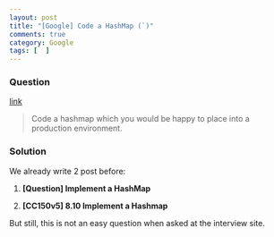 ```yaml
---
layout: post
title: "[Google] Code a HashMap (`)"
comments: true
category: Google
tags: [  ]
---
```


### Question 

[link](http://www.glassdoor.com/Interview/Code-a-hashmap-which-you-would-be-happy-to-place-into-a-production-environment-QTN_725885.htm)

> Code a hashmap which you would be happy to place into a production environment.

### Solution

We already write 2 post before:

1. __[Question] Implement a HashMap__

1. __[CC150v5] 8.10 Implement a Hashmap__

But still, this is not an easy question when asked at the interview site. 

